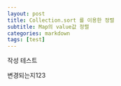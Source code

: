 ```yaml
---
layout: post
title: Collection.sort 를 이용한 정렬
subtitle: Map의 value값 정렬
categories: markdown
tags: [test]
---
```


작성 테스트

변경되는지123
